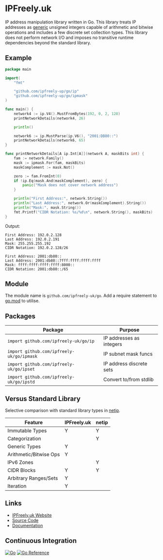 # IPFreely.uk

IP address manipulation library written in Go.
This library treats IP addresses as
[generic](https://go.dev/doc/tutorial/generics)
unsigned integers capable of arithmetic and bitwise operations
and includes a few discrete set collection types.
This library does not perform network I/O and imposes no transitive runtime dependencies beyond the standard library.

## Example

```go
package main

import(
    "fmt"

    "github.com/ipfreely-up/go/ip"
    "github.com/ipfreely-up/go/ipmask"
)

func main() {
	network4 := ip.V4().MustFromBytes(192, 0, 2, 128)
	printNetworkDetails(network4, 26)

	println()

	network6 := ip.MustParse(ip.V6(), "2001:DB80::")
	printNetworkDetails(network6, 65)
}

func printNetworkDetails[A ip.Int[A]](network A, maskBits int) {
	fam := network.Family()
	mask := ipmask.For(fam, maskBits)
	maskComplement := mask.Not()

	zero := fam.FromInt(0)
	if !ip.Eq(mask.And(maskComplement), zero) {
		panic("Mask does not cover network address")
	}

	println("First Address:", network.String())
	println("Last Address:", network.Or(maskComplement).String())
	println("Mask:", mask.String())
	fmt.Printf("CIDR Notation: %s/%d\n", network.String(), maskBits)
}
```

Output:

```
First Address: 192.0.2.128
Last Address: 192.0.2.191
Mask: 255.255.255.192
CIDR Notation: 192.0.2.128/26

First Address: 2001:db80::
Last Address: 2001:db80::7fff:ffff:ffff:ffff
Mask: ffff:ffff:ffff:ffff:8000::
CIDR Notation: 2001:db80::/65
```

## Module

The module name is `github.com/ipfreely-uk/go`.
Add a require statement to [go.mod](https://go.dev/doc/modules/gomod-ref) to utilise.

## Packages

| Package                                   | Purpose                  |
|-------------------------------------------|--------------------------|
| `import github.com/ipfreely-uk/go/ip`     | IP addresses as integers |
| `import github.com/ipfreely-uk/go/ipmask` | IP subnet mask funcs     |
| `import github.com/ipfreely-uk/go/ipset`  | IP address discrete sets |
| `import github.com/ipfreely-uk/go/ipstd`  | Convert to/from stdlib   |

## Versus Standard Library

Selective comparison with standard library types in [netip](https://pkg.go.dev/net/netip).

| Feature                | IPFreely.uk | netip |
| -----------------------|-------------|-------|
| Immutable Types        | Y           | Y     |
| Categorization         |             | Y     |
| Generic Types          | Y           |       |
| Arithmetic/Bitwise Ops | Y           |       |
| IPv6 Zones             |             | Y     |
| CIDR Blocks            | Y           | Y     |
| Arbitrary Ranges/Sets  | Y           |       |
| Iteration              | Y           |       |

## Links

 - [IPFreely.uk Website](https://ipfreely.uk)
 - [Source Code](https://github.com/ipfreely-uk/go)
 - [Documentation](https://pkg.go.dev/github.com/ipfreely-uk/go)

## Continuous Integration

[![Go](https://github.com/ipfreely-uk/go/actions/workflows/go.yml/badge.svg)](https://github.com/ipfreely-uk/go/actions/workflows/go.yml)
[![Go Reference](https://pkg.go.dev/badge/github.com/ipfreely-uk/go.svg)](https://pkg.go.dev/github.com/ipfreely-uk/go)

